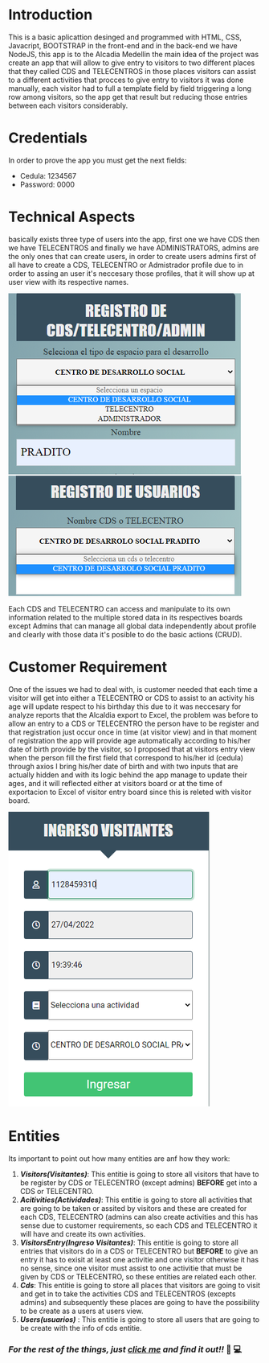 # Introduction

This is a basic aplicattion desinged and programmed with HTML, CSS, Javacript, BOOTSTRAP in the front-end and in the back-end we have NodeJS, this app is to the Alcadia Medellin
the main idea of the project was create an app that will allow to give entry to visitors to two different places that they called CDS and TELECENTROS in those places visitors can assist to a different activities
that procces to give entry to visitors it was done manually, each visitor had to full a template field by field triggering a long row among visitors, so the app get that result but reducing those entries between each visitors considerably.

# Credentials

In order to prove the app you must get the next fields:
* Cedula: 1234567
* Password: 0000

# Technical Aspects

basically exists three type of users into the app, first one we have CDS then we have TELECENTROS and finally we have ADMINISTRATORS, admins are the only ones that can create users,
in order to create users admins first of all have to create a CDS, TELECENTRO or Admistrador profile due to in order to assing an user it's neccesary those profiles, that it will show up at user view
with its respective names.

![](https://github.com/domdv5/Alcadia/blob/main/src/public/img/cds.PNG)
![](https://github.com/domdv5/Alcadia/blob/main/src/public/img/users.PNG)


Each CDS and TELECENTRO can access and manipulate to its own information related to the multiple stored data in its respectives boards except Admins that can manage all global data 
independently about profile and clearly with those data it's posible to do the basic actions (CRUD).

# Customer Requirement

One of the issues we had to deal with, is customer needed that each time a visitor will get into either a TELECENTRO or CDS to assist to an activity his age will update respect to his birthday this due to it was neccesary for analyze reports that the Alcaldia export to Excel, the problem was before to allow an entry to a CDS or TELECENTRO the person have to be register and that registration just occur once in time (at visitor view) and in that moment of registration the app will provide age automatically according to his/her date of birth provide by the visitor, so I proposed that at visitors entry view when the person fill the first field that correspond to his/her id (cedula) through axios I bring his/her date of birth and with two inputs that are actually hidden and with its logic behind the app manage to update their ages, and it will reflected either at visitors board or at the time of exportacion to Excel of visitor entry board since this is releted with visitor board.

![](https://github.com/domdv5/Alcadia/blob/main/src/public/img/Ingresos.PNG)


# Entities
Its important to point out how many entities are anf how they work: 

1. ***Visitors(Visitantes)***: This entitie is going to store all visitors that have to be register by CDS or TELECENTRO (except admins) **BEFORE** get into a CDS or TELECENTRO.
2. ***Acitivities(Actividades)***: This entitie is going to store all activities that are going to be taken or assited by visitors and these are created for each CDS, TELECENTRO
(admins can also create activities and this has sense due to customer requirements, so each CDS and TELECENTRO it will have and create its own activities.
3. ***VisitorsEntry(Ingreso Visitantes)***: This entitie is going to store all entries that visitors do in a CDS or TELECENTRO but **BEFORE** to give an entry it has to exisit
at least one activitie and one visitor otherwise it has no sense, since one visitor must assist to one activitie that must be given by CDS or TELECENTRO, so these entities are related each other.
4. ***Cds***:  This entitie is going to store all places that visitors are going to visit and get in to take the activities CDS and TELECENTROS (excepts admins) and subsequently these places
are going to have the possibility to be create as a users at users view.
5. ***Users(usuarios)*** :  This entitie is going to store all users that are going to be create with the info of cds entitie.

### ***For the rest of the things, just [click me](https://domdv5-application.herokuapp.com) and find it out!!***  :eyes: :computer:



